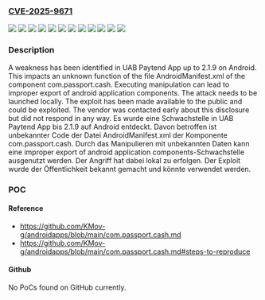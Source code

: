 ### [CVE-2025-9671](https://cve.mitre.org/cgi-bin/cvename.cgi?name=CVE-2025-9671)
![](https://img.shields.io/static/v1?label=Product&message=Paytend%20App&color=blue)
![](https://img.shields.io/static/v1?label=Version&message=2.1.0%20&color=brightgreen)
![](https://img.shields.io/static/v1?label=Version&message=2.1.1%20&color=brightgreen)
![](https://img.shields.io/static/v1?label=Version&message=2.1.2%20&color=brightgreen)
![](https://img.shields.io/static/v1?label=Version&message=2.1.3%20&color=brightgreen)
![](https://img.shields.io/static/v1?label=Version&message=2.1.4%20&color=brightgreen)
![](https://img.shields.io/static/v1?label=Version&message=2.1.5%20&color=brightgreen)
![](https://img.shields.io/static/v1?label=Version&message=2.1.6%20&color=brightgreen)
![](https://img.shields.io/static/v1?label=Version&message=2.1.7%20&color=brightgreen)
![](https://img.shields.io/static/v1?label=Version&message=2.1.8%20&color=brightgreen)
![](https://img.shields.io/static/v1?label=Version&message=2.1.9%20&color=brightgreen)
![](https://img.shields.io/static/v1?label=Vulnerability&message=Improper%20Export%20of%20Android%20Application%20Components&color=brightgreen)

### Description

A weakness has been identified in UAB Paytend App up to 2.1.9 on Android. This impacts an unknown function of the file AndroidManifest.xml of the component com.passport.cash. Executing manipulation can lead to improper export of android application components. The attack needs to be launched locally. The exploit has been made available to the public and could be exploited. The vendor was contacted early about this disclosure but did not respond in any way.
Es wurde eine Schwachstelle in UAB Paytend App bis 2.1.9 auf Android entdeckt. Davon betroffen ist unbekannter Code der Datei AndroidManifest.xml der Komponente com.passport.cash. Durch das Manipulieren mit unbekannten Daten kann eine improper export of android application components-Schwachstelle ausgenutzt werden. Der Angriff hat dabei lokal zu erfolgen. Der Exploit wurde der Öffentlichkeit bekannt gemacht und könnte verwendet werden.

### POC

#### Reference
- https://github.com/KMov-g/androidapps/blob/main/com.passport.cash.md
- https://github.com/KMov-g/androidapps/blob/main/com.passport.cash.md#steps-to-reproduce

#### Github
No PoCs found on GitHub currently.

